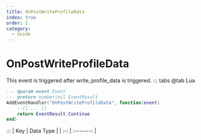 ```yaml
---
title: OnPostWriteProfileData
index: true
order: 2
category:
  - Guide
---
```


# OnPostWriteProfileData
This event is triggered after write_profile_data is triggered.
::: tabs
@tab Lua
```lua
--- @param event Event
--- @return number|nil EventResult
AddEventHandler("OnPostWriteProfileData", function(event)
    --[[ ... ]]
    return EventResult.Continue
end)
```

:::
| Key | Data Type |
| :-: | :-------: |